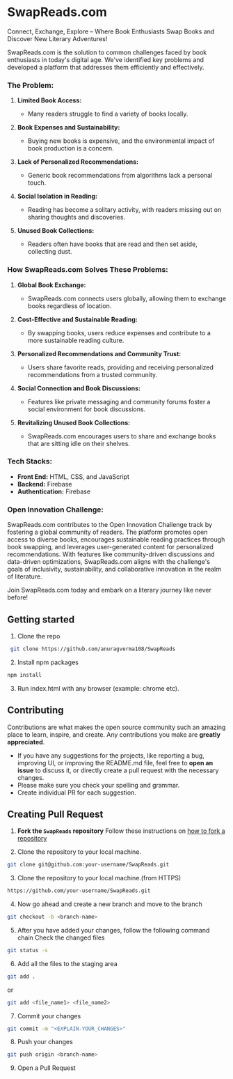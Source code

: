 # SwapReads.com

Connect, Exchange, Explore – Where Book Enthusiasts Swap Books and Discover New Literary Adventures!

SwapReads.com is the solution to common challenges faced by book enthusiasts in today's digital age. We've identified key problems and developed a platform that addresses them efficiently and effectively.




### **The Problem:**

1. **Limited Book Access:**
   - Many readers struggle to find a variety of books locally.

2. **Book Expenses and Sustainability:**
   - Buying new books is expensive, and the environmental impact of book production is a concern.

3. **Lack of Personalized Recommendations:**
   - Generic book recommendations from algorithms lack a personal touch.

4. **Social Isolation in Reading:**
   - Reading has become a solitary activity, with readers missing out on sharing thoughts and discoveries.

5. **Unused Book Collections:**
   - Readers often have books that are read and then set aside, collecting dust.

### **How SwapReads.com Solves These Problems:**

1. **Global Book Exchange:**
   - SwapReads.com connects users globally, allowing them to exchange books regardless of location.

2. **Cost-Effective and Sustainable Reading:**
   - By swapping books, users reduce expenses and contribute to a more sustainable reading culture.

3. **Personalized Recommendations and Community Trust:**
   - Users share favorite reads, providing and receiving personalized recommendations from a trusted community.

4. **Social Connection and Book Discussions:**
   - Features like private messaging and community forums foster a social environment for book discussions.

5. **Revitalizing Unused Book Collections:**
   - SwapReads.com encourages users to share and exchange books that are sitting idle on their shelves.


### **Tech Stacks:**
- **Front End:** HTML, CSS, and JavaScript
- **Backend:** Firebase
- **Authentication:** Firebase

### **Open Innovation Challenge:**

SwapReads.com contributes to the Open Innovation Challenge track by fostering a global community of readers. The platform promotes open access to diverse books, encourages sustainable reading practices through book swapping, and leverages user-generated content for personalized recommendations. With features like community-driven discussions and data-driven optimizations, SwapReads.com aligns with the challenge's goals of inclusivity, sustainability, and collaborative innovation in the realm of literature.

Join SwapReads.com today and embark on a literary journey like never before!

## **Getting started**
1. Clone the repo

```sh
 git clone https://github.com/anuragverma108/SwapReads
```

2. Install npm packages
```sh
npm install
```
3. Run index.html with any browser (example: chrome etc).

## Contributing

Contributions are what makes the open source community such an amazing place to learn, inspire, and create. Any contributions you make are **greatly appreciated**.

- If you have any suggestions for the projects, like reporting a bug, improving UI, or improving the README.md file, feel free to **open an issue** to discuss it, or directly create a pull request with the necessary changes.
- Please make sure you check your spelling and grammar.
- Create individual PR for each suggestion.

## Creating Pull Request
1. **Fork the `SwapReads` repository** 
   Follow these instructions on [how to fork a repository](https://help.github.com/en/articles/fork-a-repo)

2. Clone the repository to your local machine.
```sh
git clone git@github.com:your-username/SwapReads.git
```
3. Clone the repository to your local machine.(from HTTPS)
```sh
https://github.com/your-username/SwapReads.git
```

4. Now go ahead and create a new branch and move to the branch
```sh
git checkout -b <branch-name>
```
5. After you have added your changes, follow the following command chain
   Check the changed files
```sh
git status -s
```

6. Add all the files to the staging area
```sh
git add .
```
 or
```sh
git add <file_name1> <file_name2>
```
7. Commit your changes
```sh
git commit -m "<EXPLAIN-YOUR_CHANGES>"
```
8. Push your changes
```sh
git push origin <branch-name>
```
9. Open a Pull Request 

